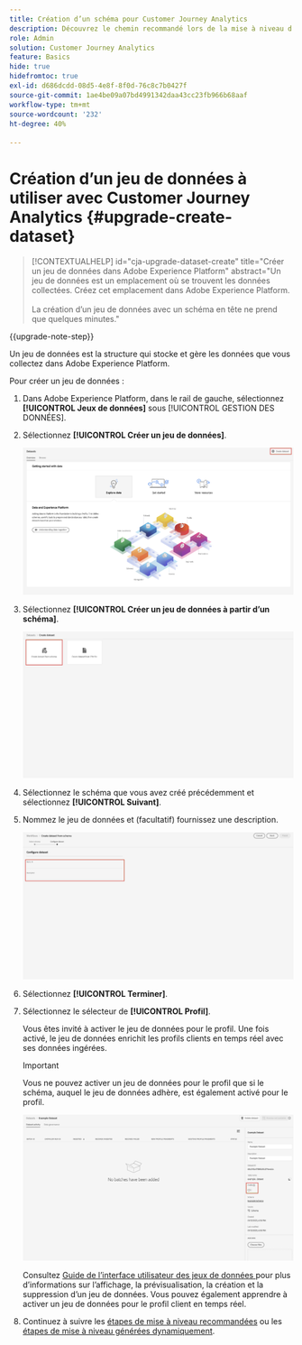 ```yaml
---
title: Création d’un schéma pour Customer Journey Analytics
description: Découvrez le chemin recommandé lors de la mise à niveau d’Adobe Analytics vers Customer Journey Analytics
role: Admin
solution: Customer Journey Analytics
feature: Basics
hide: true
hidefromtoc: true
exl-id: d686dcdd-08d5-4e8f-8f0d-76c8c7b0427f
source-git-commit: 1ae4be09a07bd4991342daa43cc23fb966b68aaf
workflow-type: tm+mt
source-wordcount: '232'
ht-degree: 40%

---
```


# Création d’un jeu de données à utiliser avec Customer Journey Analytics {#upgrade-create-dataset}

<!-- markdownlint-disable MD034 -->

>[!CONTEXTUALHELP]
>id="cja-upgrade-dataset-create"
>title="Créer un jeu de données dans Adobe Experience Platform"
>abstract="Un jeu de données est un emplacement où se trouvent les données collectées. Créez cet emplacement dans Adobe Experience Platform.<br><br>La création d’un jeu de données avec un schéma en tête ne prend que quelques minutes."

<!-- markdownlint-enable MD034 -->

{{upgrade-note-step}}

<!-- Should we single source this instead of duplicate it? The following steps were copied from: /help/data-ingestion/aepwebsdk.md-->

Un jeu de données est la structure qui stocke et gère les données que vous collectez dans Adobe Experience Platform.

Pour créer un jeu de données :

1. Dans Adobe Experience Platform, dans le rail de gauche, sélectionnez **[!UICONTROL Jeux de données]** sous [!UICONTROL GESTION DES DONNÉES].

1. Sélectionnez **[!UICONTROL Créer un jeu de données]**.

   ![Créer un jeu de données](assets/create-dataset.png)

1. Sélectionnez **[!UICONTROL Créer un jeu de données à partir d’un schéma]**.

   ![Créer un jeu de données à partir d’un schéma](assets/create-dataset-from-schema.png)

1. Sélectionnez le schéma que vous avez créé précédemment et sélectionnez **[!UICONTROL Suivant]**.

1. Nommez le jeu de données et (facultatif) fournissez une description.

   ![Nom du jeu de données](assets/name-your-datatest.png)

1. Sélectionnez **[!UICONTROL Terminer]**.

1. Sélectionnez le sélecteur de **[!UICONTROL Profil]**.

   Vous êtes invité à activer le jeu de données pour le profil. Une fois activé, le jeu de données enrichit les profils clients en temps réel avec ses données ingérées.

   >[!IMPORTANT]
   >
   >    Vous ne pouvez activer un jeu de données pour le profil que si le schéma, auquel le jeu de données adhère, est également activé pour le profil.

   ![Activer un schéma pour le profil](assets/aepwebsdk-dataset-profile.png)

   Consultez [ Guide de l’interface utilisateur des jeux de données ](https://experienceleague.adobe.com/docs/experience-platform/catalog/datasets/user-guide.html?lang=fr) pour plus d’informations sur l’affichage, la prévisualisation, la création et la suppression d’un jeu de données. Vous pouvez également apprendre à activer un jeu de données pour le profil client en temps réel.

1. Continuez à suivre les [étapes de mise à niveau recommandées](/help/getting-started/cja-upgrade/cja-upgrade-recommendations.md#recommended-upgrade-steps-for-most-organizations) ou les [étapes de mise à niveau générées dynamiquement](https://gigazelle.github.io/cja-ttv/).
